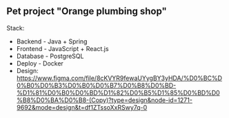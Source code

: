 ## Pet project "Orange plumbing shop"
Stack:
- Backend - Java + Spring
- Frontend - JavaScript + React.js
- Database - PostgreSQL
- Deploy - Docker
- Design: https://www.figma.com/file/8cKVYR9fewaUYygBY3yHDA/%D0%BC%D0%B0%D0%B3%D0%B0%D0%B7%D0%B8%D0%BD-%D1%81%D0%B0%D0%BD%D1%82%D0%B5%D1%85%D0%BD%D0%B8%D0%BA%D0%B8-(Copy)?type=design&node-id=1271-9692&mode=design&t=df1ZTssoXxRSwy7q-0
